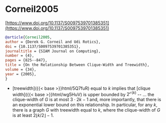 # Corneil2005

[https://www.doi.org/10.1137/S0097539701385351](https://www.doi.org/10.1137/S0097539701385351)

```bibtex
@article{Corneil2005,
author = {Derek G. Corneil and Udi Rotics},
doi = {10.1137/S0097539701385351},
journaltitle = {SIAM Journal on Computing},
number = {4},
pages = {825--847},
title = {On the Relationship Between Clique-Width and Treewidth},
volume = {34},
year = {2005},
}
```
* [treewidth]({{< base >}}html/5Q7fuR) equal to $k$ implies that [clique width]({{< base >}}html/wg5HuV) is upper bounded by $2^{\mathcal O(k)}$ -- ... the clique-width of $G$ is at most $3 \cdot 2k - 1$ and, more importantly, that there is an exponential lower bound on this relationship. In particular, for any $k$, there is a graph $G$ with treewidth equal to $k$, where the clique-width of $G$ is at least $2\lfloor k/2\rfloor-1$.